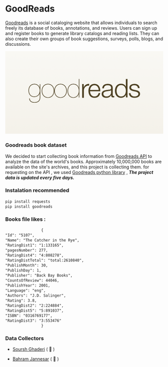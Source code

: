 # GoodReads
[Goodreads](https://www.goodreads.com/) is a social cataloging website that allows individuals to search freely its database of books, annotations, and reviews. Users can sign up and register books to generate library catalogs and reading lists. They can also create their own groups of book suggestions, surveys, polls, blogs, and discussions.

![](https://github.com/BahramJannesar/Goodreads-book-dataset/blob/master/image/goodreads_logo.png)

### Goodreads book dataset
We decided to start collecting book information from [Goodreads API](https://www.goodreads.com/api) to analyze the data of the world's books. Approximately 10,000,000 books are available on the site's archives, and this project is collecting them. for requesting on the API , we used [Goodreads python library](https://pypi.org/project/Goodreads/) , 
***The project data is updated every five days.***

### Instalation recommended 
    pip install requests 
    pip install goodreads
    
### Books file likes :
        
                    {
    "Id": "5107",
    "Name": "The Catcher in the Rye",
    "RatingDist1": "1:133165",
    "pagesNumber": 277,
    "RatingDist4": "4:808278",
    "RatingDistTotal": "total:2610840",
    "PublishMonth": 30,
    "PublishDay": 1,
    "Publisher": "Back Bay Books",
    "CountsOfReview": 44046,
    "PublishYear": 2001,
    "Language": "eng",
    "Authors": "J.D. Salinger",
    "Rating": 3.8,
    "RatingDist2": "2:224884",
    "RatingDist5": "5:891037",
    "ISBN": "0316769177",
    "RatingDist3": "3:553476"
                    }
   
   
### Data Collectors
* [Soursh Ghaderi](https://github.com/SoroushGhaderi) ( :hammer: )

* [Bahram Jannesar](https://github.com/BahramJannesar) ( :hammer: )
